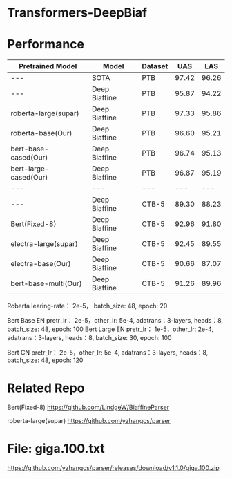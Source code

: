 # Transformers-DeepBiaf


# Performance

| Pretrained Model  | Model | Dataset | UAS | LAS |
| ------------- | ------------- |------------- |------------- |-------------|
| ---  | SOTA | PTB  |  97.42 | 96.26		
| ---  | Deep Biaffine | PTB  |  95.87 | 94.22	
| roberta-large(supar)  | Deep Biaffine | PTB  |  97.33  | 95.86
| roberta-base(Our)  | Deep Biaffine | PTB  |  96.60  | 95.21
| bert-base-cased(Our)  | Deep Biaffine | PTB  |  96.74  | 95.13
| bert-large-cased(Our)  | Deep Biaffine | PTB  |  96.87  | 95.19
| ---| ---| ---| ---| ---|
| ---  | Deep Biaffine | CTB-5  |  89.30 | 88.23
| Bert(Fixed-8)  | Deep Biaffine | CTB-5  |  92.96 | 91.80
| electra-large(supar)  | Deep Biaffine | CTB-5  |  92.45  | 89.55
| electra-base(Our)  | Deep Biaffine | CTB-5  |  90.66  | 87.07
| bert-base-multi(Our)  | Deep Biaffine | CTB-5  |  91.26  | 89.96

Roberta learing-rate： 2e-5， batch_size: 48, epoch: 20

Bert Base  EN pretr_lr： 2e-5，other_lr: 5e-4, adatrans：3-layers, heads：8, batch_size: 48, epoch: 100
Bert Large EN pretr_lr： 1e-5，other_lr: 2e-4, adatrans：3-layers, heads：8, batch_size: 30, epoch: 100

Bert CN pretr_lr： 2e-5，other_lr: 5e-4, adatrans：3-layers, heads：8, batch_size: 48, epoch: 120

#  Related Repo
Bert(Fixed-8)  https://github.com/LindgeW/BiaffineParser

roberta-large(supar)  https://github.com/yzhangcs/parser

# File: giga.100.txt
https://github.com/yzhangcs/parser/releases/download/v1.1.0/giga.100.zip

